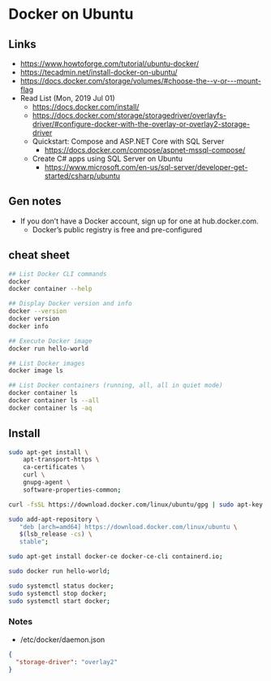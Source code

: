 # Docker on Ubuntu

## Links
- https://www.howtoforge.com/tutorial/ubuntu-docker/
- https://tecadmin.net/install-docker-on-ubuntu/
- https://docs.docker.com/storage/volumes/#choose-the--v-or---mount-flag
- Read List (Mon, 2019 Jul 01)
	- https://docs.docker.com/install/
	- https://docs.docker.com/storage/storagedriver/overlayfs-driver/#configure-docker-with-the-overlay-or-overlay2-storage-driver
	- Quickstart: Compose and ASP.NET Core with SQL Server
		- https://docs.docker.com/compose/aspnet-mssql-compose/
	- Create C# apps using SQL Server on Ubuntu
		- https://www.microsoft.com/en-us/sql-server/developer-get-started/csharp/ubuntu

## Gen notes
- If you don’t have a Docker account, sign up for one at hub.docker.com.
	- Docker’s public registry is free and pre-configured

## cheat sheet
```bash
## List Docker CLI commands
docker
docker container --help

## Display Docker version and info
docker --version
docker version
docker info

## Execute Docker image
docker run hello-world

## List Docker images
docker image ls

## List Docker containers (running, all, all in quiet mode)
docker container ls
docker container ls --all
docker container ls -aq
```

## Install
```bash
sudo apt-get install \
    apt-transport-https \
    ca-certificates \
    curl \
    gnupg-agent \
    software-properties-common;

curl -fsSL https://download.docker.com/linux/ubuntu/gpg | sudo apt-key add -

sudo add-apt-repository \
   "deb [arch=amd64] https://download.docker.com/linux/ubuntu \
   $(lsb_release -cs) \
   stable";

sudo apt-get install docker-ce docker-ce-cli containerd.io;

sudo docker run hello-world;

sudo systemctl status docker;
sudo systemctl stop docker;
sudo systemctl start docker;
```

### Notes
- /etc/docker/daemon.json
```json
{
  "storage-driver": "overlay2"
}
```
